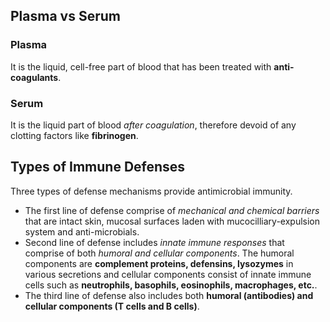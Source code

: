 ## Plasma vs Serum

### Plasma
It is the liquid, cell-free part of blood that has been treated with **anti-coagulants**.

### Serum
It is the liquid part of blood *after coagulation*, therefore devoid of any clotting factors like **fibrinogen**.

## Types of Immune Defenses
Three types of defense mechanisms provide antimicrobial immunity.
- The first line of defense comprise of *mechanical and chemical barriers* that are intact skin, mucosal surfaces laden with mucocilliary-expulsion system and anti-microbials.
- Second line of defense includes *innate immune responses* that comprise of both *humoral and cellular components*. The humoral components are **complement proteins, defensins, lysozymes** in various secretions and cellular components consist of innate immune cells such as **neutrophils, basophils, eosinophils, macrophages, etc.**.
- The third line of defense also includes both **humoral (antibodies) and cellular components (T cells and B cells)**.
